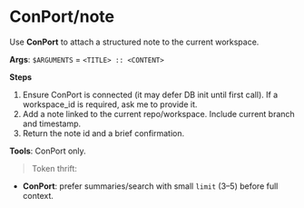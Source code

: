 # ConPort/note
Use **ConPort** to attach a structured note to the current workspace.

**Args**: `$ARGUMENTS` = `<TITLE> :: <CONTENT>`

**Steps**
1) Ensure ConPort is connected (it may defer DB init until first call). If a workspace_id is required, ask me to provide it.
2) Add a note linked to the current repo/workspace. Include current branch and timestamp.
3) Return the note id and a brief confirmation.

**Tools**: ConPort only.

> Token thrift:
- **ConPort**: prefer summaries/search with small `limit` (3–5) before full context.
